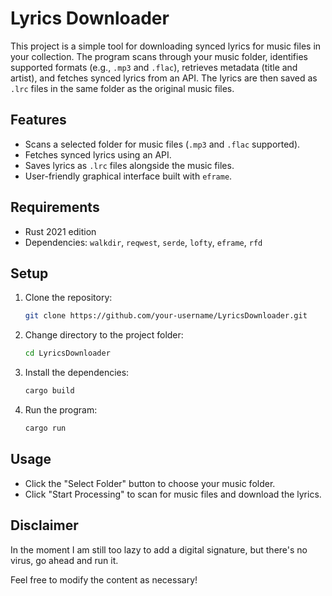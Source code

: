 
# Lyrics Downloader

This project is a simple tool for downloading synced lyrics for music files in your collection. The program scans through your music folder, identifies supported formats (e.g., `.mp3` and `.flac`), retrieves metadata (title and artist), and fetches synced lyrics from an API. The lyrics are then saved as `.lrc` files in the same folder as the original music files.

## Features

- Scans a selected folder for music files (`.mp3` and `.flac` supported).
- Fetches synced lyrics using an API.
- Saves lyrics as `.lrc` files alongside the music files.
- User-friendly graphical interface built with `eframe`.

## Requirements

- Rust 2021 edition
- Dependencies: `walkdir`, `reqwest`, `serde`, `lofty`, `eframe`, `rfd`

## Setup

1. Clone the repository:
   ```bash
   git clone https://github.com/your-username/LyricsDownloader.git
   ```

2. Change directory to the project folder:

   ```bash
   cd LyricsDownloader
   ```

3. Install the dependencies:

   ```bash
   cargo build
   ```

4. Run the program:

   ```bash
   cargo run
   ```

## Usage

* Click the "Select Folder" button to choose your music folder.
* Click "Start Processing" to scan for music files and download the lyrics.

## Disclaimer

In the moment I am still too lazy to add a digital signature, but there's no virus, go ahead and run it.

Feel free to modify the content as necessary!
